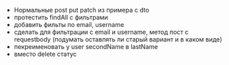 - Нормальные post put patch из примера c dto
- протестить findAll с фильтрами
- добавить фильты по email, username
- сделать для фильтрации с email и username, метод пост с requestbody (подумать оставлять ли старый вариант и в каком виде)
- пекреименовать у user secondName в lastName
- вместо delete статус
